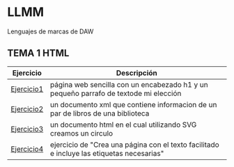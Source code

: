 # LLMM
Lenguajes de marcas de DAW
## TEMA 1 HTML
Ejercicio | Descripción
----------|------------
[Ejercicio1](/tema1/pagina.html)| página web sencilla con un encabezado h1 y un pequeño parrafo de textode mi elección
[Ejercicio2](/tema1/biblioteca.xml)| un documento xml que contiene informacion de un par de libros de una biblioteca
[Ejercicio3](/tema1/Circulo.html)| un documento html en el cual utilizando SVG creamos un circulo
[Ejercicio4](/tema1/html1.html)| ejercicio de "Crea una página con el texto facilitado e incluye las etiquetas necesarias"

